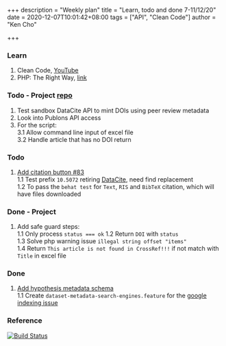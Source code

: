 +++
description = "Weekly plan"
title = "Learn, todo and done 7-11/12/20"
date = 2020-12-07T10:01:42+08:00
tags = ["API", "Clean Code"]
author = "Ken Cho"

+++  
### Learn
1. Clean Code, [YouTube](https://www.youtube.com/watch?v=7EmboKQH8lM)  
2. PHP: The Right Way, [link](https://phptherightway.com/)  

### Todo - Project [repo](https://github.com/kencho51/mint_doi)
1. Test sandbox DataCite API to mint DOIs using peer review metadata  
2. Look into Publons API access  
3. For the script:  
    3.1 Allow command line input of excel file  
    3.2 Handle article that has no DOI return  

### Todo
1. [Add citation button #83](https://github.com/gigascience/gigadb-website/pull/521)  
    1.1 Test prefix `10.5072` retiring [DataCite](https://blog.datacite.org/test-prefix-10-5072-retiring-june-1/), need find replacement  
    1.2 To pass the `behat test` for `Text`, `RIS` and `BibTeX` citation, which will have files downloaded  

### Done - Project
1. Add safe guard steps:  
    1.1 Only process `status === ok` 
    1.2 Return `DOI` with `status`  
    1.3 Solve php warning issue `illegal string offset "items" `  
    1.4 Return `This article is not found in CrossRef!!!` if not match with `Title` in excel file  

### Done
1. [Add hypothesis metadata schema](https://github.com/gigascience/gigadb-website/pull/516)  
    1.1 Create `dataset-metadata-search-engines.feature` for the [google indexing issue](https://github.com/gigascience/gigadb-website/issues/515)  


### Reference


[![Build Status](https://travis-ci.org/kencho51/gigathing.svg?branch=master)](https://travis-ci.org/kencho51/gigathing)


